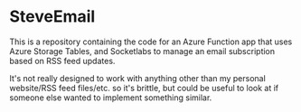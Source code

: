 # SteveEmail
This is a repository containing the code for an Azure Function app that uses Azure Storage Tables, and Socketlabs to manage an email subscription based on RSS feed updates. 

It's not really designed to work with anything other than my personal website/RSS feed files/etc. so it's brittle, but could be useful to look at if someone else wanted to implement something similar.

